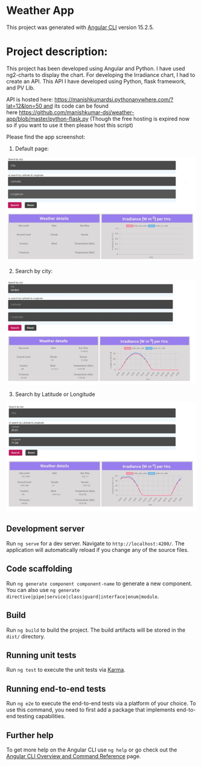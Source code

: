 # Weather App

This project was generated with [Angular CLI](https://github.com/angular/angular-cli) version 15.2.5.

# Project description:
This project has been developed using Angular and Python. I have used ng2-charts to display the chart. For developing the Irradiance chart, I had to create an API. This API I have developed using Python, flask framework, and PV Lib. 

API is hosted here: https://manishkumardsi.pythonanywhere.com/?lat=12&lon=50 and its code can be found here https://github.com/manishkumar-dsi/weather-app/blob/master/python-flask.py (Though the free hosting is expired now so if you want to use it then please host this script)

Please find the app screenshot:

1) Default page:

![alt text](https://raw.githubusercontent.com/manishkumar-dsi/weather-app/master/img/default.jpg)


2) Search by city:

   
![alt text](https://raw.githubusercontent.com/manishkumar-dsi/weather-app/master/img/city.jpg)

3) Search by Latitude or Longitude


![alt text](https://raw.githubusercontent.com/manishkumar-dsi/weather-app/master/img/latlang.jpg)

## Development server

Run `ng serve` for a dev server. Navigate to `http://localhost:4200/`. The application will automatically reload if you change any of the source files.

## Code scaffolding

Run `ng generate component component-name` to generate a new component. You can also use `ng generate directive|pipe|service|class|guard|interface|enum|module`.

## Build

Run `ng build` to build the project. The build artifacts will be stored in the `dist/` directory.

## Running unit tests

Run `ng test` to execute the unit tests via [Karma](https://karma-runner.github.io).

## Running end-to-end tests

Run `ng e2e` to execute the end-to-end tests via a platform of your choice. To use this command, you need to first add a package that implements end-to-end testing capabilities.

## Further help

To get more help on the Angular CLI use `ng help` or go check out the [Angular CLI Overview and Command Reference](https://angular.io/cli) page.
